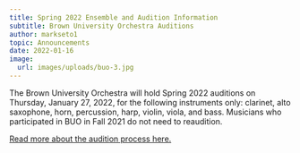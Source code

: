 ```yaml
---
title: Spring 2022 Ensemble and Audition Information
subtitle: Brown University Orchestra Auditions
author: markseto1
topic: Announcements
date: 2022-01-16
image:
  url: images/uploads/buo-3.jpg
---
```

The Brown University Orchestra will hold Spring 2022 auditions on Thursday, January 27, 2022, for the following instruments only: clarinet, alto saxophone, horn, percussion, harp, violin, viola, and bass. Musicians who participated in BUO in Fall 2021 do not need to reaudition.

[Read more about the audition process here.](https://www.brown.edu/Departments/Music/sites/orchestra/audition)